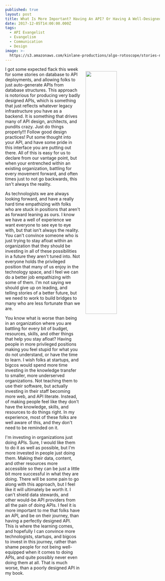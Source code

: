 ```yaml
---
published: true
layout: post
title: What Is More Important? Having An API? Or Having A Well-Designed API?
date: 2017-12-05T14:00:00.000Z
tags:
  - API Evangelist
  - Evangelism
  - Communication
  - Design
image: >-
  https://s3.amazonaws.com/kinlane-productions/algo-rotoscope/stories-new/16_38_600_500_0_avg_1_1_1.jpg
---
```

<p><img src="https://s3.amazonaws.com/kinlane-productions/algo-rotoscope/stories-new/16_38_600_500_0_avg_1_1_1.jpg" align="right" width="45%" style="padding: 15px;" /></p>I  got some expected flack this week for some stories on database to API deployments, and allowing folks to just auto-generate APIs from database structures. This approach is notorious for producing very badly designed APIs, which is something that just reflects whatever legacy infrastructure you have as a backend. It is something that drives many of API design, architects, and pundits crazy. Just do things properly!!! Follow good design practices! Put some thought into your API, and have some pride in this interface you are putting out there. All of this is easy for us to declare from our vantage point, but when your entrenched within an existing organization, battling for every movement forward, and often times just to not go backwards, this isn't always the reality.

As technologists we are always looking forward, and have a really hard time empathizing with folks who are stuck in positions that aren't as forward leaning as ours. I know we have a well of experience we want everyone to see eye to eye with, but that isn't always the reality. You can't convince someone who is just trying to stay afloat within an organization that they should be investing in all of these possibilities in a future they aren't tuned into. Not everyone holds the privileged position that many of us enjoy in the technology space, and I feel we can do a better job empathizing with some of them. I'm not saying we should give up on leading, and telling stories of a better future, but we need to work to build bridges to many who are less fortunate than we are.

You know what is worse than being in an organization where you are battling for every bit of budget, resources, skills, and other things that help you stay afloat? Having people in more privileged positions making you feel stupid for what you do not understand, or have the time to learn. I wish folks at startups, and bigcos would spend more time investing in the knowledge transfer to smaller, more underserved organizations. Not teaching them to use their software, but actually investing in their staff becoming more web, and API literate. Instead, of making people feel like they don't have the knowledge, skills, and resources to do things right. In my experience, most of these folks are well aware of this, and they don't need to be reminded on it.

I'm investing in organizations just doing APIs. Sure, I would like them to do it as well as possible, but I'm more invested in people just doing them. Making their data, content, and other resources more accessible so they can be just a little bit more successful in what they are doing. There will be some pain to go along with this approach, but I feel like it will ultimately be worth it. I can't shield data stewards, and other would-be API providers from all the pain of doing APIs. I feel it is more important to me that folks have an API, and be on their journey, than having a perfectly designed API. This is where the learning comes, and hopefully I can convince more technologists, startups, and bigcos to invest in this journey, rather than shame people for not being well-equipped when it comes to doing APIs, and quite possibly never even doing them at all. That is much worse, than a poorly designed API in my book.
